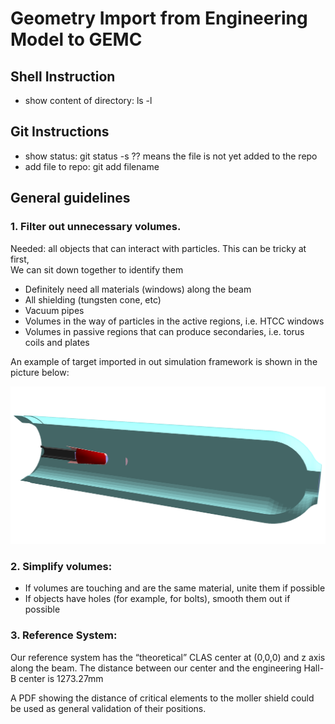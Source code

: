 # Geometry Import from Engineering Model to GEMC

## Shell Instruction

 - show content of directory: ls -l 
 


## Git Instructions


 - show status: git status -s
   ?? means the file is not yet added to the repo
 - add file to repo: git add filename



## General guidelines



### 1. Filter out unnecessary volumes.  

Needed: all objects that can interact with particles. This can be tricky at first,  
We can sit down together to identify them 

- Definitely need all materials (windows) along the beam 
- All shielding (tungsten cone, etc)
- Vacuum pipes 
- Volumes in the way of particles in the active regions, i.e. HTCC windows
- Volumes in passive regions that can produce secondaries, i.e. torus coils and plates

An example of target imported in out simulation framework is shown in the picture below:

![liquid hydrogen target](images/lh2_target.png "target")

### 2. Simplify volumes:
- If volumes are touching and are the same material, unite them if possible
- If objects have holes (for example, for bolts), smooth them out if possible


### 3. Reference System: 

Our reference system has the “theoretical” CLAS center at (0,0,0) and z axis along the beam.
The distance between our center and the engineering Hall-B center is 1273.27mm

A PDF showing the distance of critical elements to the moller shield could be used as general 
validation of their positions. 


